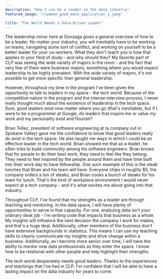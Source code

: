 ```yaml
---
description: "How I can be a leader in the data industry"
featured_image: "/common_good_data_application_1.jpeg"

title: "The World Needs a Data-Driven Leader"
---
```


The leadership minor here at Gonzaga gives a general overview of how to be a leader. No matter your industry, you will inevitably have to be working on teams, navigating some sort of conflict, and working on yourself to be a better leader for your co-workers. What they don't teach you is how that applies to your field of study - and why should they? My favorite part of CLP was seeing the wide variety of majors in the room - and the fact that very few of them were business majors, something where you would expect leadership to be highly prevalent. With the wide variety of majors, it's not possible to get more specific than general leadership.

However, throughout my time in the program I've been given the opportunity to talk to leaders in my space - the tech world. Because of the competitive nature in the program and the intense interview process, I never really thought much about the existence of leadership in the tech space. Sure, good leaders exist now matter where you go (that's inevitable), but if I were to be a programmer at Google, do leaders that inspire me or value my work and my personality exist and flourish?

Brian Tellez, president of software engineering at (a company out in Spokane Valley) gave me the confidence to know that good leaders really do exist in the tech space. He also taught me ways in which I could be an effective leader in the tech world. Brian showed me that as a leader, he often tries to build community among his software engineers. Brian knows that for people to do their best work, they need to feel like they belong. They need to feel inspired by the people around them and have time built into their work day to have fellowship. One such example of this is the steak lunches that Brian and his team will have. Everyone chips in roughly $5, the company orders a ton of steaks, and Brian cooks a bunch of steaks for his team for lunch. That's the kind of workplace environment I would never expect at a tech company - and it's what excites me about going into that industry.

Throughout CLP, I've found that my strengths as a leader are through teaching and mentoring. In the data space, I will have plenty of opportunities to serve in that capacity. For one, analyzing data isn't your ordinary desk job - I'm writing code that impacts that business as a whole. My insights will influence the next decision the company I work for makes, and that's a huge deal. Additionally, other members of the business don't have extensive backgrounds in statistics. This means I can use my teaching skills to clearly communicate my insights and drive change within a business. Additionally, as I become more senior over time, I will have the ability to mentor new data professionals as they enter the space. I know how to be relational with other people and help highlight their strengths. 

The tech world desperately needs good leaders. Thanks to the experiences and teachings that I've had in CLP, I'm confident that I will be able to have a lasting impact on the data industry for years to come. 